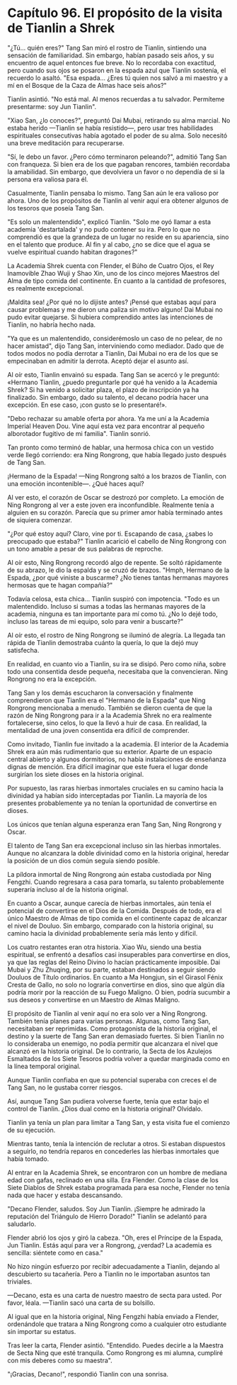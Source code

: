 
# Capítulo 96. El propósito de la visita de Tianlin a Shrek


"¿Tú... quién eres?" Tang San miró el rostro de Tianlin, sintiendo una sensación de familiaridad. Sin embargo, habían pasado seis años, y su encuentro de aquel entonces fue breve. No lo recordaba con exactitud, pero cuando sus ojos se posaron en la espada azul que Tianlin sostenía, el recuerdo lo asaltó. "Esa espada... ¿Eres tú quien nos salvó a mi maestro y a mí en el Bosque de la Caza de Almas hace seis años?"

Tianlin asintió. "No está mal. Al menos recuerdas a tu salvador. Permíteme presentarme: soy Jun Tianlin".

"Xiao San, ¿lo conoces?", preguntó Dai Mubai, retirando su alma marcial. No estaba herido —Tianlin se había resistido—, pero usar tres habilidades espirituales consecutivas había agotado el poder de su alma. Solo necesitó una breve meditación para recuperarse.

"Sí, le debo un favor. ¿Pero cómo terminaron peleando?", admitió Tang San con franqueza. Si bien era de los que pagaban rencores, también recordaba la amabilidad. Sin embargo, que devolviera un favor o no dependía de si la persona era valiosa para él.

Casualmente, Tianlin pensaba lo mismo. Tang San aún le era valioso por ahora. Uno de los propósitos de Tianlin al venir aquí era obtener algunos de los tesoros que poseía Tang San.

"Es solo un malentendido", explicó Tianlin. "Solo me oyó llamar a esta academia 'destartalada' y no pudo contener su ira. Pero lo que no comprendió es que la grandeza de un lugar no reside en su apariencia, sino en el talento que produce. Al fin y al cabo, ¿no se dice que el agua se vuelve espiritual cuando habitan dragones?"

La Academia Shrek cuenta con Flender, el Búho de Cuatro Ojos, el Rey Inamovible Zhao Wuji y Shao Xin, uno de los cinco mejores Maestros del Alma de tipo comida del continente. En cuanto a la cantidad de profesores, es realmente excepcional.

¡Maldita sea! ¿Por qué no lo dijiste antes? ¡Pensé que estabas aquí para causar problemas y me dieron una paliza sin motivo alguno! Dai Mubai no pudo evitar quejarse. Si hubiera comprendido antes las intenciones de Tianlin, no habría hecho nada.

"Ya que es un malentendido, considerémoslo un caso de no pelear, de no hacer amistad", dijo Tang San, interviniendo como mediador. Dado que de todos modos no podía derrotar a Tianlin, Dai Mubai no era de los que se empecinaban en admitir la derrota. Aceptó dejar el asunto así.

Al oír esto, Tianlin envainó su espada. Tang San se acercó y le preguntó: «Hermano Tianlin, ¿puedo preguntarle por qué ha venido a la Academia Shrek? Si ha venido a solicitar plaza, el plazo de inscripción ya ha finalizado. Sin embargo, dado su talento, el decano podría hacer una excepción. En ese caso, ¡con gusto se lo presentaré!».

"Debo rechazar su amable oferta por ahora. Ya me uní a la Academia Imperial Heaven Dou. Vine aquí esta vez para encontrar al pequeño alborotador fugitivo de mi familia". Tianlin sonrió.

Tan pronto como terminó de hablar, una hermosa chica con un vestido verde llegó corriendo: era Ning Rongrong, que había llegado justo después de Tang San.

¡Hermano de la Espada! —Ning Rongrong saltó a los brazos de Tianlin, con una emoción incontenible—. ¿Qué haces aquí?

Al ver esto, el corazón de Oscar se destrozó por completo. La emoción de Ning Rongrong al ver a este joven era inconfundible. Realmente tenía a alguien en su corazón. Parecía que su primer amor había terminado antes de siquiera comenzar.

"¿Por qué estoy aquí? Claro, vine por ti. Escapando de casa, ¿sabes lo preocupado que estaba?" Tianlin acarició el cabello de Ning Rongrong con un tono amable a pesar de sus palabras de reproche.

Al oír esto, Ning Rongrong recordó algo de repente. Se soltó rápidamente de su abrazo, le dio la espalda y se cruzó de brazos. "Hmph, Hermano de la Espada, ¿por qué viniste a buscarme? ¿No tienes tantas hermanas mayores hermosas que te hagan compañía?"

Todavía celosa, esta chica... Tianlin suspiró con impotencia. "Todo es un malentendido. Incluso si sumas a todas las hermanas mayores de la academia, ninguna es tan importante para mí como tú. ¿No lo dejé todo, incluso las tareas de mi equipo, solo para venir a buscarte?"

Al oír esto, el rostro de Ning Rongrong se iluminó de alegría. La llegada tan rápida de Tianlin demostraba cuánto la quería, lo que la dejó muy satisfecha.

En realidad, en cuanto vio a Tianlin, su ira se disipó. Pero como niña, sobre todo una consentida desde pequeña, necesitaba que la convencieran. Ning Rongrong no era la excepción.

Tang San y los demás escucharon la conversación y finalmente comprendieron que Tianlin era el "Hermano de la Espada" que Ning Rongrong mencionaba a menudo. También se dieron cuenta de que la razón de Ning Rongrong para ir a la Academia Shrek no era realmente fortalecerse, sino celos, lo que la llevó a huir de casa. En realidad, la mentalidad de una joven consentida era difícil de comprender.

Como invitado, Tianlin fue invitado a la academia. El interior de la Academia Shrek era aún más rudimentario que su exterior. Aparte de un espacio central abierto y algunos dormitorios, no había instalaciones de enseñanza dignas de mención. Era difícil imaginar que este fuera el lugar donde surgirían los siete dioses en la historia original.

Por supuesto, las raras hierbas inmortales cruciales en su camino hacia la divinidad ya habían sido interceptadas por Tianlin. La mayoría de los presentes probablemente ya no tenían la oportunidad de convertirse en dioses.

Los únicos que tenían alguna esperanza eran Tang San, Ning Rongrong y Oscar.

El talento de Tang San era excepcional incluso sin las hierbas inmortales. Aunque no alcanzara la doble divinidad como en la historia original, heredar la posición de un dios común seguía siendo posible.

La píldora inmortal de Ning Rongrong aún estaba custodiada por Ning Fengzhi. Cuando regresara a casa para tomarla, su talento probablemente superaría incluso al de la historia original.

En cuanto a Oscar, aunque carecía de hierbas inmortales, aún tenía el potencial de convertirse en el Dios de la Comida. Después de todo, era el único Maestro de Almas de tipo comida en el continente capaz de alcanzar el nivel de Douluo. Sin embargo, comparado con la historia original, su camino hacia la divinidad probablemente sería más lento y difícil.

Los cuatro restantes eran otra historia. Xiao Wu, siendo una bestia espiritual, se enfrentó a desafíos casi insuperables para convertirse en dios, ya que las reglas del Reino Divino lo hacían prácticamente imposible. Dai Mubai y Zhu Zhuqing, por su parte, estaban destinados a seguir siendo Douluos de Título ordinarios. En cuanto a Ma Hongjun, sin el Girasol Fénix Cresta de Gallo, no solo no lograría convertirse en dios, sino que algún día podría morir por la reacción de su Fuego Maligno. O bien, podría sucumbir a sus deseos y convertirse en un Maestro de Almas Maligno.

El propósito de Tianlin al venir aquí no era solo ver a Ning Rongrong. También tenía planes para varias personas. Algunas, como Tang San, necesitaban ser reprimidas. Como protagonista de la historia original, el destino y la suerte de Tang San eran demasiado fuertes. Si bien Tianlin no lo consideraba un enemigo, no podía permitir que alcanzara el nivel que alcanzó en la historia original. De lo contrario, la Secta de los Azulejos Esmaltados de los Siete Tesoros podría volver a quedar marginada como en la línea temporal original.

Aunque Tianlin confiaba en que su potencial superaba con creces el de Tang San, no le gustaba correr riesgos.

Así, aunque Tang San pudiera volverse fuerte, tenía que estar bajo el control de Tianlin. ¿Dios dual como en la historia original? Olvídalo.

Tianlin ya tenía un plan para limitar a Tang San, y esta visita fue el comienzo de su ejecución.

Mientras tanto, tenía la intención de reclutar a otros. Si estaban dispuestos a seguirlo, no tendría reparos en concederles las hierbas inmortales que había tomado.

Al entrar en la Academia Shrek, se encontraron con un hombre de mediana edad con gafas, reclinado en una silla. Era Flender. Como la clase de los Siete Diablos de Shrek estaba programada para esa noche, Flender no tenía nada que hacer y estaba descansando.

"Decano Flender, saludos. Soy Jun Tianlin. ¡Siempre he admirado la reputación del Triángulo de Hierro Dorado!" Tianlin se adelantó para saludarlo.

Flender abrió los ojos y giró la cabeza. "Oh, eres el Príncipe de la Espada, Jun Tianlin. Estás aquí para ver a Rongrong, ¿verdad? La academia es sencilla: siéntete como en casa."

No hizo ningún esfuerzo por recibir adecuadamente a Tianlin, dejando al descubierto su tacañería. Pero a Tianlin no le importaban asuntos tan triviales.

—Decano, esta es una carta de nuestro maestro de secta para usted. Por favor, léala. —Tianlin sacó una carta de su bolsillo.

Al igual que en la historia original, Ning Fengzhi había enviado a Flender, ordenándole que tratara a Ning Rongrong como a cualquier otro estudiante sin importar su estatus.

Tras leer la carta, Flender asintió. "Entendido. Puedes decirle a la Maestra de Secta Ning que esté tranquila. Como Rongrong es mi alumna, cumpliré con mis deberes como su maestra".

"¡Gracias, Decano!", respondió Tianlin con una sonrisa.